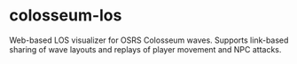# colosseum-los
Web-based LOS visualizer for OSRS Colosseum waves. Supports link-based sharing of wave layouts and replays of player movement and NPC attacks.
